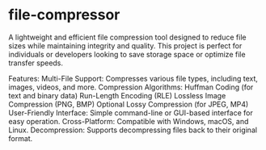 # file-compressor
A lightweight and efficient file compression tool designed to reduce file sizes while maintaining integrity and quality. This project is perfect for individuals or developers looking to save storage space or optimize file transfer speeds.

Features:
Multi-File Support: Compresses various file types, including text, images, videos, and more.
Compression Algorithms:
Huffman Coding (for text and binary data)
Run-Length Encoding (RLE)
Lossless Image Compression (PNG, BMP)
Optional Lossy Compression (for JPEG, MP4)
User-Friendly Interface: Simple command-line or GUI-based interface for easy operation.
Cross-Platform: Compatible with Windows, macOS, and Linux.
Decompression: Supports decompressing files back to their original format.
